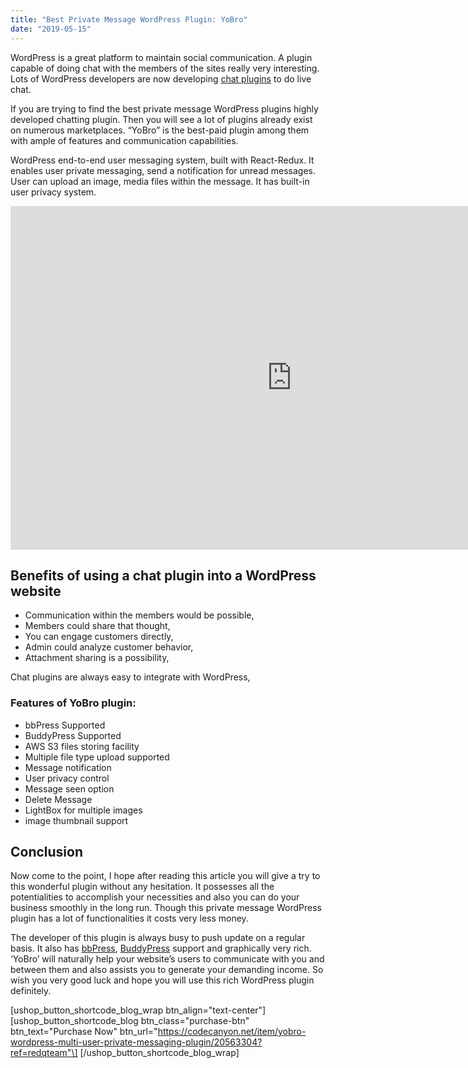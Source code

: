 ```yaml
---
title: "Best Private Message WordPress Plugin: YoBro"
date: "2019-05-15"
---
```


WordPress is a great platform to maintain social communication. A plugin capable of doing chat with the members of the sites really very interesting. Lots of WordPress developers are now developing [chat plugins](https://redq.io/blog/best-wordpress-chat-plugin/) to do live chat.

If you are trying to find the best private message WordPress plugins highly developed chatting plugin. Then you will see a lot of plugins already exist on numerous marketplaces. “YoBro” is the best-paid plugin among them with ample of features and communication capabilities.

WordPress end-to-end user messaging system, built with React-Redux. It enables user private messaging, send a notification for unread messages. User can upload an image, media files within the message. It has built-in user privacy system.

<iframe src="https://www.youtube.com/embed/5o0EkqJPpPI" width="900" height="550" frameborder="0" allowfullscreen="allowfullscreen"><span data-mce-type="bookmark" style="display: inline-block; width: 0px; overflow: hidden; line-height: 0;" class="mce_SELRES_start">﻿</span></iframe>

## **Benefits of using a chat plugin into a WordPress website**

- Communication within the members would be possible,
- Members could share that thought,
- You can engage customers directly,
- Admin could analyze customer behavior,
- Attachment sharing is a possibility,

Chat plugins are always easy to integrate with WordPress,

### **Features of YoBro plugin:**

- bbPress Supported
- BuddyPress Supported
- AWS S3 files storing facility
- Multiple file type upload supported
- Message notification
- User privacy control
- Message seen option
- Delete Message
- LightBox for multiple images
- image thumbnail support

## **Conclusion**

Now come to the point, I hope after reading this article you will give a try to this wonderful plugin without any hesitation. It possesses all the potentialities to accomplish your necessities and also you can do your business smoothly in the long run. Though this private message WordPress plugin has a lot of functionalities it costs very less money.

The developer of this plugin is always busy to push update on a regular basis. It also has [bbPress](https://bbpress.org/), [BuddyPress](https://buddypress.org/) support and graphically very rich. ‘YoBro’ will naturally help your website’s users to communicate with you and between them and also assists you to generate your demanding income. So wish you very good luck and hope you will use this rich WordPress plugin definitely.

\[ushop\_button\_shortcode\_blog\_wrap btn\_align="text-center"\] \[ushop\_button\_shortcode\_blog btn\_class="purchase-btn" btn\_text="Purchase Now" btn\_url="https://codecanyon.net/item/yobro-wordpress-multi-user-private-messaging-plugin/20563304?ref=redqteam"\] \[/ushop\_button\_shortcode\_blog\_wrap\]
